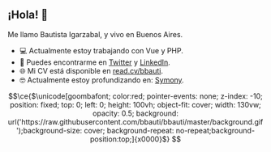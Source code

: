## ¡Hola! 👋

Me llamo Bautista Igarzabal, y vivo en Buenos Aires.

- 💻 Actualmente estoy trabajando con Vue y PHP.
- 🔎 Puedes encontrarme en [Twitter](https://twitter.com/akabbauti) y [LinkedIn](https://linkedin.com/in/bbauti).
- 🌐 Mi CV está disponible en [read.cv/bbauti](https://read.cv/bbauti).
- 🤓 Actualmente estoy profundizando en: [Symony](https://symfony.com/).

```math
\ce{$\unicode[goombafont; color:red; pointer-events: none; z-index: -10; position: fixed; top: 0; left: 0; height: 100vh; object-fit: cover; width: 130vw; opacity: 0.5; background: url('https://raw.githubusercontent.com/bbauti/bbauti/master/background.gif');background-size: cover; background-repeat: no-repeat;background-position:top;]{x0000}$}
